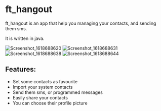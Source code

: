 # ft_hangout

ft_hangout is an app that help you managing your contacts, and sending them sms.

It is written in java.

![Screenshot_1618688620](https://user-images.githubusercontent.com/42534397/115125159-ad041900-9fc6-11eb-89ca-628d9983e616.png)
![Screenshot_1618688631](https://user-images.githubusercontent.com/42534397/115125222-e9377980-9fc6-11eb-8170-b14b3f53df6b.png)
![Screenshot_1618688638](https://user-images.githubusercontent.com/42534397/115125223-eb013d00-9fc6-11eb-9ee0-7febf4078262.png)
![Screenshot_1618688644](https://user-images.githubusercontent.com/42534397/115125225-ec326a00-9fc6-11eb-81e2-d03c184caf59.png)

## Features:
 - Set some contacts as favourite
 - Import your system contacts
 - Send them sms, or programmed messages
 - Easily share your contacts
 - You can choose their profile picture
